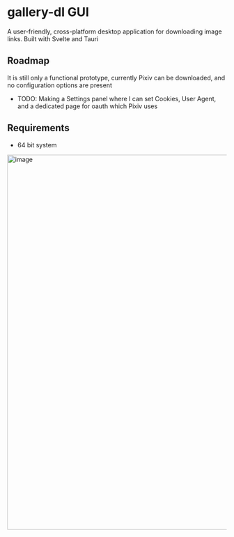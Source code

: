 # gallery-dl GUI
A user-friendly, cross-platform desktop application for downloading image links.
Built with Svelte and Tauri

## Roadmap
It is still only a functional prototype, currently Pixiv can be downloaded, and no configuration options are present
- TODO: Making a Settings panel where I can set Cookies, User Agent, and a dedicated page for oauth which Pixiv uses

## Requirements
- 64 bit system

<img width="1022" height="859" alt="image" src="https://github.com/user-attachments/assets/4104a718-3d4a-4c1b-b527-7fb0e77e331b" />
